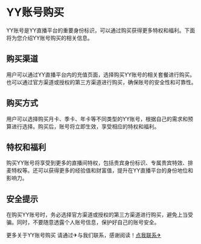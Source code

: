 # YY账号购买

YY账号是YY直播平台的重要身份标识，可以通过购买获得更多特权和福利。下面将为您介绍YY账号购买的相关信息。

## 购买渠道

用户可以通过YY直播平台内的充值页面，选择购买YY账号的相关套餐进行购买。也可以通过官方渠道或授权的第三方渠道进行购买，确保账号的安全性和可靠性。

## 购买方式

用户可以选择购买月卡、季卡、年卡等不同类型的YY账号，根据自己的需求和预算进行选择。购买后，账号将立即生效，享受相应的特权和福利。

## 特权和福利

购买YY账号将享受到更多的直播间特权，包括贵宾身份标识、专属贵宾特效、排麦特权等。还可以获得更多的经验值和财富值，提升在YY直播平台的身份地位和影响力。

## 安全提示

在购买YY账号时，务必选择官方渠道或授权的第三方渠道进行购买，避免上当受骗。同时，不要随意透露个人账号信息，保护好自己的账号安全。

更多关于YY账号购买 请通过✈与我们联系，感谢阅读！[点我联系✈](https://dev.G208.com)